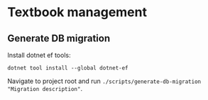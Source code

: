 # Textbook management

## Generate DB migration

Install dotnet ef tools:
```
dotnet tool install --global dotnet-ef
```

Navigate to project root and run `./scripts/generate-db-migration "Migration description"`.
